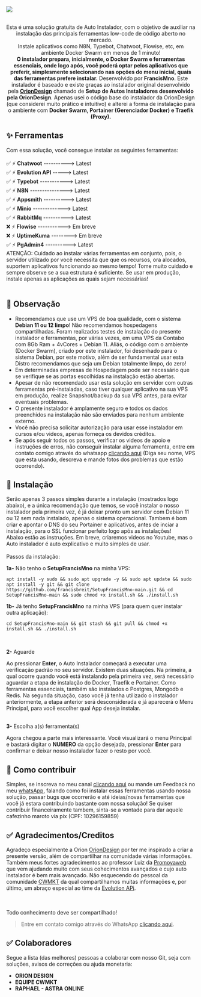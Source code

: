 <img src="https://github.com/francisbreit/SetupFrancisMno-main/assets/5285287/228e9463-a57e-4efa-b709-163a52875426">
<br><br>
<p align="center">
  Esta é uma solução gratuita de Auto Instalador, com o objetivo de auxiliar na instalação das principais ferramentas low-code de código aberto no mercado.<br>
  Instale aplicativos como N8N, Typebot, Chatwoot, Flowise, etc, em ambiente Docker Swarm em menos de 1 minuto!<br>
  <b>O instalador prepara, inicialmente, o Docker Swarm e ferramentas essenciais, onde logo após, você poderá optar pelos aplicativos que preferir, simplesmente selecionando nas opções do menu inicial, quais das ferramentas prefere instalar.</b>
  Desenvolvido por <b>FrancisMno</b>. 
  Este instalador é baseado e existe graças ao instalador original desenvolvido pela <b> <a href="https://github.com/oriondesign2015/SetupOrion">OrionDesign</a></b> chamado de <b> Setup de Autos Instaladores desenvolvido pela OrionDesign</b>. Apenas usei o código base do instalador da OrionDesign (que considerei muito prático e intuitivo) e alterei a forma de instalação para o ambiente com <b>Docker Swarm, Portainer (Gerenciador Docker) e Traefik (Proxy).</b> 
</p>

<!--
<p align="center">

</p>
<br>
-->
## ✨ Ferramentas

Com essa solução, você consegue instalar as seguintes ferramentas:<br><br>
✅ ⚡ <b>Chatwoot</b> ----------> Latest<br>
✅ ⚡ <b>Evolution API</b> -----> Latest<br>
✅ ⚡ <b>Typebot</b> -----------> Latest<br>
✅ ⚡ <b>N8N</b> ---------------> Latest<br>
✅ ⚡ <b>Appsmith</b> ----------> Latest<br>
✅ ⚡ <b>Minio</b> -------------> Latest<br>
✅ ⚡ <b>RabbitMq</b> ----------> Latest<br>
❌ ⚡ <b>Flowise</b> -----------> Em breve<br>
❌ ⚡ <b>UptimeKuma</b> --------> Em breve<br>
✅ ⚡ <b>PgAdmin4</b> ----------> Latest<br>
ATENÇÃO: Cuidado ao instalar várias ferramentas em conjunto, pois, o servidor utilizado por você necessita que que os recursos, ora alocados, suportem aplicativos funcionando ao mesmo tempo! Tome muito cuidado e sempre observe se a sua estrutura é suficiente. Se usar em produção, instale apenas as aplicações as quais sejam necessárias!  <br><br>

## 📌 Observação

- Recomendamos que use um VPS de boa qualidade, com o sistema <b>Debian 11 ou 12 limpo</b>! Não recomendamos hospedagens compartilhadas. Foram realizados testes de instalação do presente instalador e ferramentas, por várias vezes, em uma VPS da Contabo com 8Gb Ram + 4vCores + Debian 11. Aliás, o código com o ambiente (Docker Swarm), criado por este instalador, foi desenhado para o sistema Debian, por este motivo, além de ser fundamental usar esta Distro recomendamos que seja um Debian totalmente limpo, do zero!
- Em determinadas empresas de Hospedagem pode ser necessário que se verifique se as portas escolhidas na instalação estão abertas.
- Apesar de não recomendado usar esta solução em servidor com outras ferramentas pré-instaladas, caso tiver qualquer aplicativo na sua VPS em produção, realize Snapshot/backup da sua VPS antes, para evitar eventuais problemas.
- O presente instalador é amplamente seguro e todos os dados preenchidos na instalação não são enviados para nenhum ambiente externo.
- Você não precisa solicitar autorização para usar esse instalador em cursos e/ou videos, apenas forneça os devidos créditos.
- Se após seguir todos os passos, verificar os videos de apoio e instruções de erros, não conseguir instalar alguma ferramenta, entre em contato comigo através do whatsapp [clicando aqui](https://wa.me/+5511968162690) (Diga seu nome, VPS que esta usando, descreva e mande fotos dos problemas que estão ocorrendo). 

## 🔧 Instalação

Serão apenas 3 passos simples durante a instalação (mostrados logo abaixo), e a única recomendação que temos, se você instalar o nosso instalador pela primeira vez, é já deixar pronto um servidor com Debian 11 ou 12 sem nada instalado, apenas o sistema operacional. Tambem é bom criar e apontar o DNS do seu Portainer e aplicativos, antes de inciar a instalação, para o SSL funcionar perfeito logo após as instalações!<br>
Abaixo estão as instruções. Em breve, criaremos videos no Youtube, mas o Auto instalador é auto explicativo e muito simples de usar.<br><br> Passos da instalação:

<p><b>1a-</b> Não tenho o <b>SetupFrancisMno</b> na minha VPS:</p>

```
apt install -y sudo && sudo apt upgrade -y && sudo apt update && sudo apt install -y git && git clone https://github.com/francisbreit/SetupFrancisMno-main.git && cd SetupFrancisMno-main && sudo chmod +x install.sh && ./install.sh
```

<p><b>1b-</b> Já tenho <b>SetupFrancisMno</b> na minha VPS (para quem quer instalar outra aplicação):</p>

```
cd SetupFrancisMno-main && git stash && git pull && chmod +x install.sh && ./install.sh
```
<br>
<p><b>2-</b> Aguarde</p>
Ao pressionar <b>Enter</b>, o Auto Instalador começará a executar uma verificação padrão no seu servidor. Existem duas situações. Na primeira, a qual ocorre quando você está instalando pela primeira vez, será necessário aguardar a etapa de instalação do Docker, Traefik e Portainer. Como ferramentas essenciais, também são instalados o Postgres, Mongodb e Redis. Na segunda situação, caso você já tenha utilizado o instalador anteriormente, a etapa anterior será desconsiderada e já aparecerá o Menu Principal, para você escolher qual App deseja instalar.<br><br>


<p><b>3-</b> Escolha a(s) ferramenta(s)</p>
Agora chegou a parte mais interessante. Você visualizará o menu Principal e bastará digitar o <b>NUMERO</b> da opção desejada, pressionar <b>Enter</b> para confirmar e deixar nosso instalador fazer o resto por você.



## 🚀 Como contribuir

Simples, se inscreva no meu canal [clicando aqui](https://www.youtube.com/c/FrancisMNO) ou mande um Feedback no meu [whatsApp](http://wa.me/+5511968162690), falando como foi instalar essas ferramentas usando nossa solução, passar bugs que ocorrerão e até ideias/novas ferramentas que você já estara contribuindo bastante com nossa solução! Se quiser contribuir financeiramente tambem, sinta-se a vontade para dar aquele cafezinho maroto via pix (CPF: 10296159859)

## ✅ Agradecimentos/Creditos

Agradeço especialmente a Orion <a href="https://github.com/oriondesign2015/SetupOrion">OrionDesign</a> por ter me inspirado a criar a presente versão, além de compartilhar na comunidade várias informações.
Também meus fortes agradecimentos ao professor Luiz da  <a href="https://promovaweb.com/"> Promovaweb</a> que vem ajudando muito com seus cohecimentos avançados e cujo auto instalador é bem mais avançado. Não esquecendo do pessoal da comunidade <a href="https://github.com/cwmkt">CWMKT</a> da qual compartilhamos muitas informações e, por último, um abraço especial ao time da <a href="https://evolution-api.com/opensource-whatsapp-api/">Evolution APi</a>.
<br><br><br>

Todo conhecimento deve ser compartilhado!

> Entre em contato comigo através do WhatsApp [clicando aqui](http://wa.me/+5511968162690).

## ✅ Colaboradores
Segue a lista (das melhores) pessoas a colaborar com nosso Git, seja com soluções, avisos de correções ou ajuda monetaria:
- <b>ORION DESIGN</b>
- <b>EQUIPE CWMKT</b>
- <b>RAPHAEL - ASTRA ONLINE</b>
